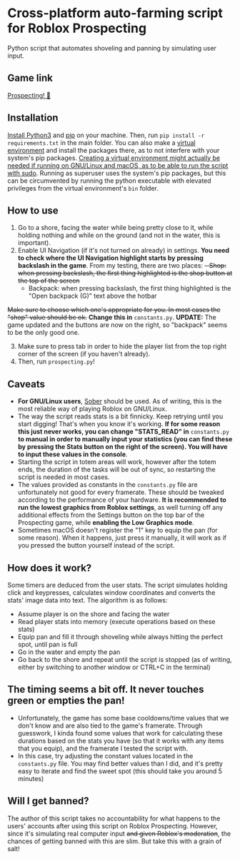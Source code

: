 # Cross-platform auto-farming script for Roblox Prospecting
Python script that automates shoveling and panning by simulating user input.
## Game link
[Prospecting! 💎](https://www.roblox.com/games/129827112113663/Prospecting)
## Installation
[Install Python3](https://www.python.org/downloads/) and [pip](https://packaging.python.org/en/latest/tutorials/installing-packages/#ensure-you-can-run-pip-from-the-command-line) on your machine. Then, run `pip install -r requirements.txt` in the main folder. You can also make a [virtual environment](https://docs.python.org/3/library/venv.html) and install the packages there, as to not interfere with your system's pip packages. [Creating a virtual environment might actually be needed if running on GNU/Linux and macOS, as to be able to run the script with sudo](https://pynput.readthedocs.io/en/latest/limitations.html). Running as superuser uses the system's pip packages, but this can be circumvented by running the python executable with elevated privileges from the virtual environment's `bin` folder.
## How to use
1. Go to a shore, facing the water while being pretty close to it, while holding nothing and while on the ground (and not in the water, this is important).
2. Enable UI Navigation (if it's not turned on already) in settings. **You need to check where the UI Navigation highlight starts by pressing backslash in the game**. From my testing, there are two places:
    ~~- Shop: when pressing backslash, the first thing highlighted is the shop button at the top of the screen~~
    - Backpack: when pressing backslash, the first thing highlighted is the "Open backpack (G)" text above the hotbar

~~Make sure to choose which one's appropriate for you. In most cases the "shop" value should be ok.~~ **Change this in** `constants.py`.
**UPDATE:** The game updated and the buttons are now on the right, so "backpack" seems to be the only good one.

3. Make sure to press tab in order to hide the player list from the top right corner of the screen (if you haven't already).
4. Then, run `prospecting.py`!
## Caveats
- **For GNU/Linux users**, [Sober](https://sober.vinegarhq.org/) should be used. As of writing, this is the most reliable way of playing Roblox on GNU/Linux.
- The way the script reads stats is a bit finnicky. Keep retrying until you start digging! That's when you know it's working. **If for some reason this just never works, you can change "STATS_READ" in** `constants.py` **to manual in order to manually input your statistics (you can find these by pressing the Stats button on the right of the screen). You will have to input these values in the console**.
- Starting the script in totem areas will work, however after the totem ends, the duration of the tasks will be out of sync, so restarting the script is needed in most cases.
- The values provided as constants in the `constants.py` file are unfortunately not good for every framerate. These should be tweaked according to the performance of your hardware. **It is recommended to run the lowest graphics from Roblox settings**, as well turning off any additional effects from the Settings button on the top bar of the Prospecting game, while **enabling the Low Graphics mode**.
- Sometimes macOS doesn't register the "1" key to equip the pan (for some reason). When it happens, just press it manually, it will work as if you pressed the button yourself instead of the script.
## How does it work?
Some timers are deduced from the user stats. The script simulates holding click and keypresses, calculates window coordinates and converts the stats' image data into text. The algorithm is as follows:
- Assume player is on the shore and facing the water
- Read player stats into memory (execute operations based on these stats)
- Equip pan and fill it through shoveling while always hitting the perfect spot, until pan is full
- Go in the water and empty the pan
- Go back to the shore and repeat until the script is stopped (as of writing, either by switching to another window or CTRL+C in the terminal)
## The timing seems a bit off. It never touches green or empties the pan!
- Unfortunately, the game has some base cooldowns/time values that we don't know and are also tied to the game's framerate. Through guesswork, I kinda found some values that work for calculating these durations based on the stats you have (so that it works with any items that you equip), and the framerate I tested the script with.
- In this case, try adjusting the constant values located in the `constants.py` file. You may find better values than I did, and it's pretty easy to iterate and find the sweet spot (this should take you around 5 minutes)
## Will I get banned?
The author of this script takes no accountability for what happens to the users' accounts after using this script on Roblox Prospecting. However, since it's simulating real computer input ~~and given Roblox's moderation~~, the chances of getting banned with this are slim. But take this with a grain of salt!
